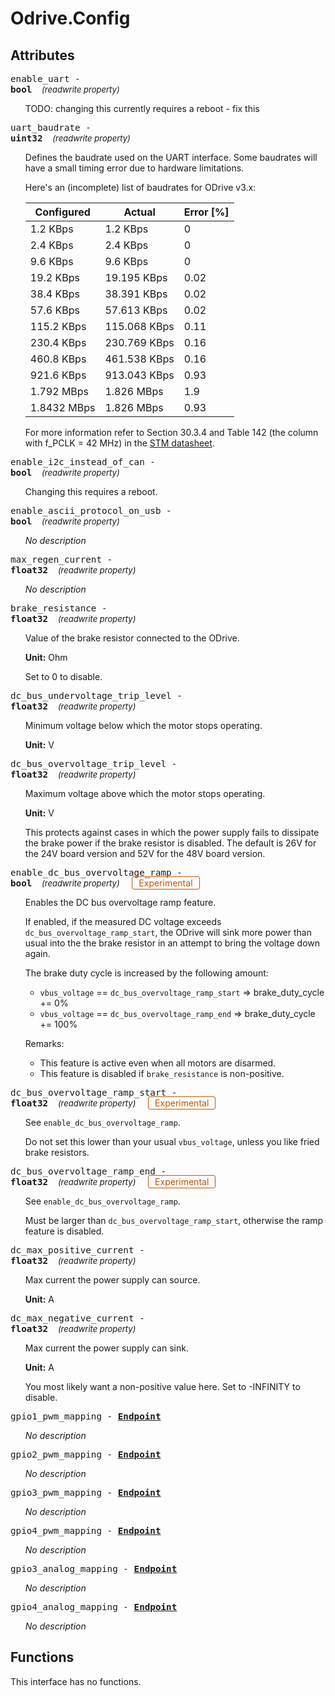 





# Odrive.Config

## Attributes



<big><code>enable_uart - 
**<span title="C type: bool, Python type: bool">bool</span>**</code></big>&nbsp;&nbsp;&nbsp;&nbsp;<span style="font-size: small;">_(readwrite property)_</span>

<ul>

TODO: changing this currently requires a reboot - fix this</ul>

<big><code>uart_baudrate - 
**<span title="C type: uint32_t, Python type: int">uint32</span>**</code></big>&nbsp;&nbsp;&nbsp;&nbsp;<span style="font-size: small;">_(readwrite property)_</span>

<ul>

Defines the baudrate used on the UART interface.
Some baudrates will have a small timing error due to hardware limitations.

Here's an (incomplete) list of baudrates for ODrive v3.x:

  Configured  | Actual        | Error [%]
 -------------|---------------|-----------
  1.2 KBps    | 1.2 KBps      | 0
  2.4 KBps    | 2.4 KBps      | 0
  9.6 KBps    | 9.6 KBps      | 0
  19.2 KBps   | 19.195 KBps   | 0.02
  38.4 KBps   | 38.391 KBps   | 0.02
  57.6 KBps   | 57.613 KBps   | 0.02
  115.2 KBps  | 115.068 KBps  | 0.11
  230.4 KBps  | 230.769 KBps  | 0.16
  460.8 KBps  | 461.538 KBps  | 0.16
  921.6 KBps  | 913.043 KBps  | 0.93
  1.792 MBps  | 1.826 MBps    | 1.9
  1.8432 MBps | 1.826 MBps    | 0.93

For more information refer to Section 30.3.4 and Table 142 (the column with f_PCLK = 42 MHz) in the
[STM datasheet](https://www.st.com/content/ccc/resource/technical/document/reference_manual/3d/6d/5a/66/b4/99/40/d4/DM00031020.pdf/files/DM00031020.pdf/jcr:content/translations/en.DM00031020.pdf).
</ul>

<big><code>enable_i2c_instead_of_can - 
**<span title="C type: bool, Python type: bool">bool</span>**</code></big>&nbsp;&nbsp;&nbsp;&nbsp;<span style="font-size: small;">_(readwrite property)_</span>

<ul>

Changing this requires a reboot.</ul>

<big><code>enable_ascii_protocol_on_usb - 
**<span title="C type: bool, Python type: bool">bool</span>**</code></big>&nbsp;&nbsp;&nbsp;&nbsp;<span style="font-size: small;">_(readwrite property)_</span>

<ul>

_No description_</ul>

<big><code>max_regen_current - 
**<span title="C type: float, Python type: float">float32</span>**</code></big>&nbsp;&nbsp;&nbsp;&nbsp;<span style="font-size: small;">_(readwrite property)_</span>

<ul>

_No description_</ul>

<big><code>brake_resistance - 
**<span title="C type: float, Python type: float">float32</span>**</code></big>&nbsp;&nbsp;&nbsp;&nbsp;<span style="font-size: small;">_(readwrite property)_</span>

<ul>

Value of the brake resistor connected to the ODrive.



**Unit:** Ohm

Set to 0 to disable.</ul>

<big><code>dc_bus_undervoltage_trip_level - 
**<span title="C type: float, Python type: float">float32</span>**</code></big>&nbsp;&nbsp;&nbsp;&nbsp;<span style="font-size: small;">_(readwrite property)_</span>

<ul>

Minimum voltage below which the motor stops operating.

**Unit:** V

</ul>

<big><code>dc_bus_overvoltage_trip_level - 
**<span title="C type: float, Python type: float">float32</span>**</code></big>&nbsp;&nbsp;&nbsp;&nbsp;<span style="font-size: small;">_(readwrite property)_</span>

<ul>

Maximum voltage above which the motor stops operating.



**Unit:** V

This protects against cases in which the power supply fails to dissipate
the brake power if the brake resistor is disabled.
The default is 26V for the 24V board version and 52V for the 48V board version.
</ul>

<big><code>enable_dc_bus_overvoltage_ramp - 
**<span title="C type: bool, Python type: bool">bool</span>**</code></big>&nbsp;&nbsp;&nbsp;&nbsp;<span style="font-size: small;">_(readwrite property)_</span>
&nbsp;&nbsp;&nbsp;&nbsp;<span style="border: 1px solid; border-radius: 3px; padding: 1px 10px; color: #c35400;" title="This feature is still experimental. It may be buggy or change later. Use with caution.">Experimental</span>

<ul>

Enables the DC bus overvoltage ramp feature.

If enabled, if the measured DC voltage exceeds `dc_bus_overvoltage_ramp_start`,
the ODrive will sink more power than usual into the the brake resistor
in an attempt to bring the voltage down again.

The brake duty cycle is increased by the following amount:

 * `vbus_voltage` == `dc_bus_overvoltage_ramp_start`  =>  brake_duty_cycle += 0%
 * `vbus_voltage` == `dc_bus_overvoltage_ramp_end`  =>  brake_duty_cycle += 100%

Remarks:
 - This feature is active even when all motors are disarmed.
 - This feature is disabled if `brake_resistance` is non-positive.
</ul>

<big><code>dc_bus_overvoltage_ramp_start - 
**<span title="C type: float, Python type: float">float32</span>**</code></big>&nbsp;&nbsp;&nbsp;&nbsp;<span style="font-size: small;">_(readwrite property)_</span>
&nbsp;&nbsp;&nbsp;&nbsp;<span style="border: 1px solid; border-radius: 3px; padding: 1px 10px; color: #c35400;" title="This feature is still experimental. It may be buggy or change later. Use with caution.">Experimental</span>

<ul>

See `enable_dc_bus_overvoltage_ramp`.

Do not set this lower than your usual `vbus_voltage`, unless you like fried brake resistors.</ul>

<big><code>dc_bus_overvoltage_ramp_end - 
**<span title="C type: float, Python type: float">float32</span>**</code></big>&nbsp;&nbsp;&nbsp;&nbsp;<span style="font-size: small;">_(readwrite property)_</span>
&nbsp;&nbsp;&nbsp;&nbsp;<span style="border: 1px solid; border-radius: 3px; padding: 1px 10px; color: #c35400;" title="This feature is still experimental. It may be buggy or change later. Use with caution.">Experimental</span>

<ul>

See `enable_dc_bus_overvoltage_ramp`.

Must be larger than `dc_bus_overvoltage_ramp_start`, otherwise the ramp feature is disabled.</ul>

<big><code>dc_max_positive_current - 
**<span title="C type: float, Python type: float">float32</span>**</code></big>&nbsp;&nbsp;&nbsp;&nbsp;<span style="font-size: small;">_(readwrite property)_</span>

<ul>

Max current the power supply can source.

**Unit:** A

</ul>

<big><code>dc_max_negative_current - 
**<span title="C type: float, Python type: float">float32</span>**</code></big>&nbsp;&nbsp;&nbsp;&nbsp;<span style="font-size: small;">_(readwrite property)_</span>

<ul>

Max current the power supply can sink.



**Unit:** A

You most likely want a non-positive value here. Set to -INFINITY to disable.</ul>

<big><code>gpio1_pwm_mapping - **[<span >Endpoint</span>](endpoint.md)**</code></big>

<ul>

_No description_</ul>

<big><code>gpio2_pwm_mapping - **[<span >Endpoint</span>](endpoint.md)**</code></big>

<ul>

_No description_</ul>

<big><code>gpio3_pwm_mapping - **[<span >Endpoint</span>](endpoint.md)**</code></big>

<ul>

_No description_</ul>

<big><code>gpio4_pwm_mapping - **[<span >Endpoint</span>](endpoint.md)**</code></big>

<ul>

_No description_</ul>

<big><code>gpio3_analog_mapping - **[<span >Endpoint</span>](endpoint.md)**</code></big>

<ul>

_No description_</ul>

<big><code>gpio4_analog_mapping - **[<span >Endpoint</span>](endpoint.md)**</code></big>

<ul>

_No description_</ul>



## Functions


This interface has no functions.
